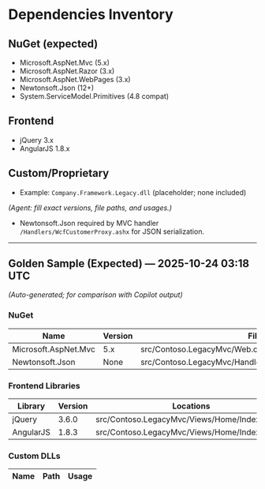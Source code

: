 # Dependencies Inventory

## NuGet (expected)
- Microsoft.AspNet.Mvc (5.x)
- Microsoft.AspNet.Razor (3.x)
- Microsoft.AspNet.WebPages (3.x)
- Newtonsoft.Json (12+)
- System.ServiceModel.Primitives (4.8 compat)

## Frontend
- jQuery 3.x
- AngularJS 1.8.x

## Custom/Proprietary
- Example: `Company.Framework.Legacy.dll` (placeholder; none included)

_(Agent: fill exact versions, file paths, and usages.)_

- Newtonsoft.Json required by MVC handler `/Handlers/WcfCustomerProxy.ashx` for JSON serialization.


---

## Golden Sample (Expected) — 2025-10-24 03:18 UTC
*(Auto-generated; for comparison with Copilot output)*

### NuGet

| Name | Version | Files |
|---|---|---|
| Microsoft.AspNet.Mvc | 5.x | src/Contoso.LegacyMvc/Web.config |
| Newtonsoft.Json | None | src/Contoso.LegacyMvc/Handlers/WcfCustomerProxy.ashx.cs |

### Frontend Libraries

| Library | Version | Locations |
|---|---|---|
| jQuery | 3.6.0 | src/Contoso.LegacyMvc/Views/Home/Index.cshtml |
| AngularJS | 1.8.3 | src/Contoso.LegacyMvc/Views/Home/Index.cshtml |

### Custom DLLs

| Name | Path | Usage |
|---|---|---|
